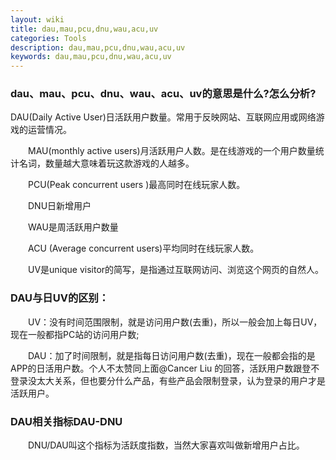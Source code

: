```yaml
---
layout: wiki
title: dau,mau,pcu,dnu,wau,acu,uv
categories: Tools
description: dau,mau,pcu,dnu,wau,acu,uv
keywords: dau,mau,pcu,dnu,wau,acu,uv
---
```


### dau、mau、pcu、dnu、wau、acu、uv的意思是什么?怎么分析?


DAU(Daily Active User)日活跃用户数量。常用于反映网站、互联网应用或网络游戏的运营情况。

　　MAU(monthly active users)月活跃用户人数。是在线游戏的一个用户数量统计名词，数量越大意味着玩这款游戏的人越多。

　　PCU(Peak concurrent users )最高同时在线玩家人数。

　　DNU日新增用户

　　WAU是周活跃用户数量

　　ACU (Average concurrent users)平均同时在线玩家人数。

　　UV是unique visitor的简写，是指通过互联网访问、浏览这个网页的自然人。

### DAU与日UV的区别：


　　UV：没有时间范围限制，就是访问用户数(去重)，所以一般会加上每日UV，现在一般都指PC站的访问用户数;

　　DAU：加了时间限制，就是指每日访问用户数(去重)，现在一般都会指的是APP的日活用户数。个人不太赞同上面@Cancer Liu 的回答，活跃用户数跟登不登录没太大关系，但也要分什么产品，有些产品会限制登录，认为登录的用户才是活跃用户。

### DAU相关指标DAU-DNU

　　DNU/DAU叫这个指标为活跃度指数，当然大家喜欢叫做新增用户占比。